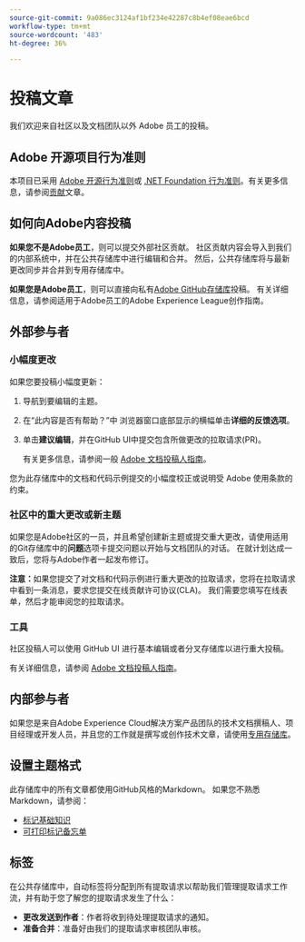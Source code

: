 ```yaml
---
source-git-commit: 9a086ec3124af1bf234e42287c8b4ef08eae6bcd
workflow-type: tm+mt
source-wordcount: '483'
ht-degree: 36%

---
```

# 投稿文章

我们欢迎来自社区以及文档团队以外 Adobe 员工的投稿。

## Adobe 开源项目行为准则

本项目已采用 [Adobe 开源行为准则](code-of-conduct.md)或 [.NET Foundation 行为准则](https://dotnetfoundation.org/code-of-conduct)。有关更多信息，请参阅[贡献](contributing.md)文章。

## 如何向Adobe内容投稿

**如果您不是Adobe员工**，则可以提交外部社区贡献。 社区贡献内容会导入到我们的内部系统中，并在公共存储库中进行编辑和合并。 然后，公共存储库将与最新更改同步并合并到专用存储库中。

**如果您是Adobe员工**，则可以直接向私有[Adobe GitHub存储库](https://git.corp.adobe.com/AdobeDocs/)投稿。 有关详细信息，请参阅适用于Adobe员工的Adobe Experience League创作指南。

## 外部参与者

### 小幅度更改

如果您要投稿小幅度更新：

1. 导航到要编辑的主题。
1. 在“此内容是否有帮助？”中 浏览器窗口底部显示的横幅单击&#x200B;**详细的反馈选项**。
1. 单击&#x200B;**建议编辑**，并在GitHub UI中提交包含所做更改的拉取请求(PR)。

   有关更多信息，请参阅一般 [Adobe 文档投稿人指南](https://experienceleague.adobe.com/docs/contributor/contributor-guide/introduction.html?lang=zh-Hans)。

您为此存储库中的文档和代码示例提交的小幅度校正或说明受 Adobe 使用条款的约束。

### 社区中的重大更改或新主题

如果您是Adobe社区的一员，并且希望创建新主题或提交重大更改，请使用适用的Git存储库中的&#x200B;**问题**&#x200B;选项卡提交问题以开始与文档团队的对话。 在就计划达成一致后，您将与Adobe作者一起发布修订。

**注意：**&#x200B;如果您提交了对文档和代码示例进行重大更改的拉取请求，您将在拉取请求中看到一条消息，要求您提交在线贡献许可协议(CLA)。 我们需要您填写在线表单，然后才能审阅您的拉取请求。

### 工具

社区投稿人可以使用 GitHub UI 进行基本编辑或者分叉存储库以进行重大投稿。

有关详细信息，请参阅 [Adobe 文档投稿人指南](https://experienceleague.adobe.com/docs/contributor/contributor-guide/introduction.html?lang=zh-Hans)。

## 内部参与者

如果您是来自Adobe Experience Cloud解决方案产品团队的技术文档撰稿人、项目经理或开发人员，并且您的工作就是撰写或创作技术文章，请使用[专用存储库](https://git.corp.adobe.com/AdobeDocs)。

## 设置主题格式

此存储库中的所有文章都使用GitHub风格的Markdown。 如果您不熟悉Markdown，请参阅：

* [标记基础知识](https://help.github.com/articles/getting-started-with-writing-and-formatting-on-github/)
* [可打印标记备忘单](https://guides.github.com/pdfs/markdown-cheatsheet-online.pdf)

## 标签

在公共存储库中，自动标签将分配到所有提取请求以帮助我们管理提取请求工作流，并有助于您了解您的提取请求发生了什么：

* **更改发送到作者**：作者将收到待处理提取请求的通知。
* **准备合并**：准备好由我们的提取请求审核团队审核。
